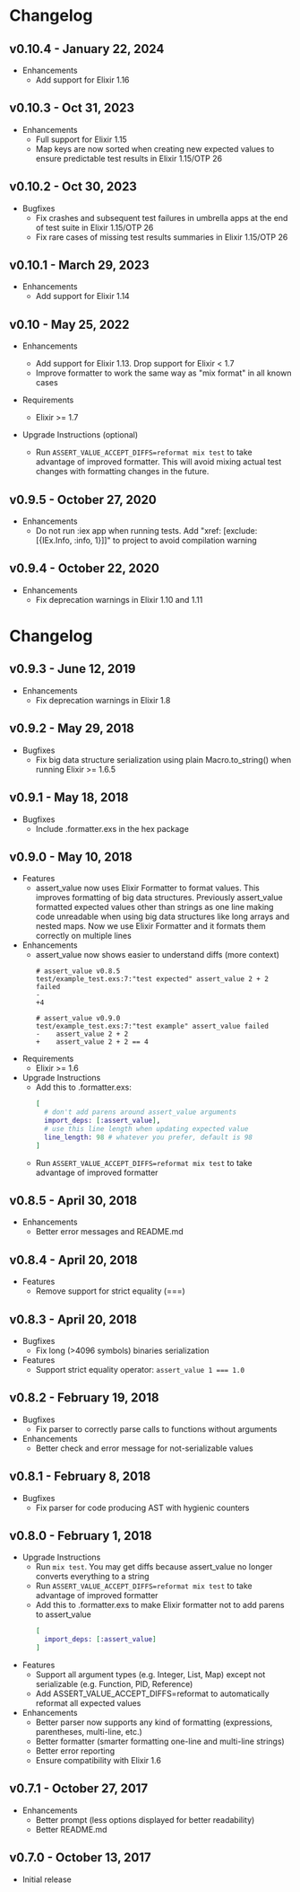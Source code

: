 # Changelog
## v0.10.4 - January 22, 2024

 * Enhancements
   * Add support for Elixir 1.16

## v0.10.3 - Oct 31, 2023

 * Enhancements
   * Full support for Elixir 1.15
   * Map keys are now sorted when creating new expected values to
     ensure predictable test results in Elixir 1.15/OTP 26

## v0.10.2 - Oct 30, 2023

 * Bugfixes
   * Fix crashes and subsequent test failures in umbrella apps at the end of
     test suite in Elixir 1.15/OTP 26
   * Fix rare cases of missing test results summaries in Elixir 1.15/OTP 26

## v0.10.1 - March 29, 2023

 * Enhancements
   * Add support for Elixir 1.14

## v0.10 - May 25, 2022

 * Enhancements
   * Add support for Elixir 1.13. Drop support for Elixir < 1.7
   * Improve formatter to work the same way as "mix format"
     in all known cases

 * Requirements
   * Elixir >= 1.7

 * Upgrade Instructions (optional)
   * Run `ASSERT_VALUE_ACCEPT_DIFFS=reformat mix test` to take advantage of
     improved formatter. This will avoid mixing actual test changes with
     formatting changes in the future.

## v0.9.5 - October 27, 2020

 * Enhancements
   * Do not run :iex app when running tests.
     Add "xref: [exclude: [{IEx.Info, :info, 1}]]" to project
     to avoid compilation warning

## v0.9.4 - October 22, 2020

 * Enhancements
   * Fix deprecation warnings in Elixir 1.10 and 1.11

# Changelog
## v0.9.3 - June 12, 2019

 * Enhancements
   * Fix deprecation warnings in Elixir 1.8

## v0.9.2 - May 29, 2018

 * Bugfixes
   * Fix big data structure serialization using plain Macro.to_string()
     when running Elixir >= 1.6.5

## v0.9.1 - May 18, 2018

 * Bugfixes
   * Include .formatter.exs in the hex package

## v0.9.0 - May 10, 2018

 * Features
   * assert_value now uses Elixir Formatter to format values. This improves
     formatting of big data structures. Previously assert_value formatted
     expected values other than strings as one line making code unreadable
     when using big data structures like long arrays and nested maps. Now
     we use Elixir Formatter and it formats them correctly on multiple lines
 * Enhancements
   * assert_value now shows easier to understand diffs (more context)
     ```
     # assert_value v0.8.5
     test/example_test.exs:7:"test expected" assert_value 2 + 2 failed
     -
     +4

     # assert_value v0.9.0
     test/example_test.exs:7:"test example" assert_value failed
     -    assert_value 2 + 2
     +    assert_value 2 + 2 == 4
     ```
 * Requirements
   * Elixir >= 1.6
 * Upgrade Instructions
   * Add this to .formatter.exs:
     ```elixir
     [
       # don't add parens around assert_value arguments
       import_deps: [:assert_value],
       # use this line length when updating expected value
       line_length: 98 # whatever you prefer, default is 98
     ]
     ```
   * Run `ASSERT_VALUE_ACCEPT_DIFFS=reformat mix test` to take advantage of
     improved formatter

## v0.8.5 - April 30, 2018

 * Enhancements
   * Better error messages and README.md

## v0.8.4 - April 20, 2018

 * Features
   * Remove support for strict equality (===)

## v0.8.3 - April 20, 2018

 * Bugfixes
   * Fix long (>4096 symbols) binaries serialization
 * Features
   * Support strict equality operator: `assert_value 1 === 1.0`

## v0.8.2 - February 19, 2018

 * Bugfixes
   * Fix parser to correctly parse calls to functions without arguments
 * Enhancements
   * Better check and error message for not-serializable values

## v0.8.1 - February 8, 2018

 * Bugfixes
   * Fix parser for code producing AST with hygienic counters

## v0.8.0 - February 1, 2018

 * Upgrade Instructions
   * Run `mix test`. You may get diffs because assert_value no longer converts
     everything to a string
   * Run `ASSERT_VALUE_ACCEPT_DIFFS=reformat mix test` to take advantage of
     improved formatter
   * Add this to .formatter.exs to make Elixir formatter not to add parens to
     assert_value
     ```elixir
     [
       import_deps: [:assert_value]
     ]
     ```
 * Features
   * Support all argument types (e.g. Integer, List, Map) except not
     serializable (e.g. Function, PID, Reference)
   * Add ASSERT_VALUE_ACCEPT_DIFFS=reformat to automatically reformat all
     expected values
 * Enhancements
   * Better parser now supports any kind of formatting (expressions,
     parentheses, multi-line, etc.)
   * Better formatter (smarter formatting one-line and multi-line strings)
   * Better error reporting
   * Ensure compatibility with Elixir 1.6

## v0.7.1 - October 27, 2017

 * Enhancements
   * Better prompt (less options displayed for better readability)
   * Better README.md

## v0.7.0 - October 13, 2017

 * Initial release
